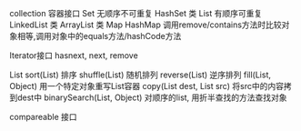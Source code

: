 collection 容器接口
  Set  无顺序不可重复
    HashSet 类 
  List 有顺序可重复
    LinkedList 类
    ArrayList 类
  Map
    HashMap
调用remove/contains方法时比较对象相等,调用对象中的equals方法/hashCode方法

Iterator接口  hasnext, next, remove

List 
  sort(List) 排序
  shuffle(List) 随机排列
  reverse(List) 逆序排列
  fill(List, Object) 用一个特定对象重写List容器
  copy(List dest, List src) 将src中的内容拷到dest中
  binarySearch(List, Object) 对顺序的list, 用折半查找的方法查找对象

compareable 接口
